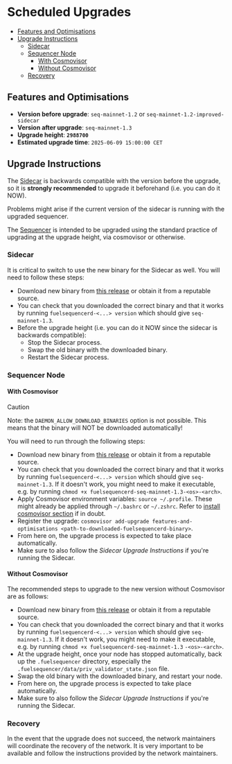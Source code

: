 # Scheduled Upgrades

- [Features and Optimisations](#features-and-optimisations)
- [Upgrade Instructions](#upgrade-instructions)
  - [Sidecar](#sidecar)
  - [Sequencer Node](#sequencer-node)
    - [With Cosmovisor](#with-cosmovisor)
    - [Without Cosmovisor](#without-cosmovisor)
  - [Recovery](#recovery)

## Features and Optimisations

- **Version before upgrade**: `seq-mainnet-1.2` or `seq-mainnet-1.2-improved-sidecar`
- **Version after upgrade**: `seq-mainnet-1.3`
- **Upgrade height**: **`2988700`**
- **Estimated upgrade time**: `2025-06-09 15:00:00 CET`

## Upgrade Instructions

The [Sidecar](#sidecar) is backwards compatible with the version before the upgrade, so it is **strongly recommended** to upgrade it beforehand (i.e. you can do it NOW).

Problems might arise if the current version of the sidecar is running with the upgraded sequencer.

The [Sequencer](#sequencer-node) is intended to be upgraded using the standard practice of upgrading at the upgrade height, via cosmovisor or otherwise.

### Sidecar

It is critical to switch to use the new binary for the Sidecar as well. You will need to follow these steps:

- Download new binary from [this release](https://github.com/FuelLabs/fuel-sequencer-deployments/releases/tag/seq-mainnet-1.3) or obtain it from a reputable source.
- You can check that you downloaded the correct binary and that it works by running `fuelsequencerd-<...> version` which should give `seq-mainnet-1.3`.
- Before the upgrade height (i.e. you can do it NOW since the sidecar is backwards compatible):
  - Stop the Sidecar process.
  - Swap the old binary with the downloaded binary.
  - Restart the Sidecar process.

### Sequencer Node

#### With Cosmovisor

> [!CAUTION]
> Note: the `DAEMON_ALLOW_DOWNLOAD_BINARIES` option is not possible. This means that the binary will NOT be downloaded automatically!

You will need to run through the following steps:

- Download new binary from [this release](https://github.com/FuelLabs/fuel-sequencer-deployments/releases/tag/seq-mainnet-1.3) or obtain it from a reputable source.
- You can check that you downloaded the correct binary and that it works by running `fuelsequencerd-<...> version` which should give `seq-mainnet-1.3`. If it doesn't work, you might need to make it executable, e.g. by running `chmod +x fuelsequencerd-seq-mainnet-1.3-<os>-<arch>`.
- Apply Cosmovisor environment variables: `source ~/.profile`. These might already be applied through `~/.bashrc` or `~/.zshrc`. Refer to [install cosmovisor section](./RUN_NODE.md#install-cosmovisor) if in doubt.
- Register the upgrade: `cosmovisor add-upgrade features-and-optimisations <path-to-downloaded-fuelsequencerd-binary>`.
- From here on, the upgrade process is expected to take place automatically.
- Make sure to also follow the *Sidecar Upgrade Instructions* if you're running the Sidecar.

#### Without Cosmovisor

The recommended steps to upgrade to the new version without Cosmovisor are as follows:

- Download new binary from [this release](https://github.com/FuelLabs/fuel-sequencer-deployments/releases/tag/seq-mainnet-1.3) or obtain it from a reputable source.
- You can check that you downloaded the correct binary and that it works by running `fuelsequencerd-<...> version` which should give `seq-mainnet-1.3`. If it doesn't work, you might need to make it executable, e.g. by running `chmod +x fuelsequencerd-seq-mainnet-1.3` `-<os>-<arch>`.
- At the upgrade height, once your node has stopped automatically, back up the `.fuelsequencer` directory, especially the `.fuelsequencer/data/priv_validator_state.json` file.
- Swap the old binary with the downloaded binary, and restart your node.
- From here on, the upgrade process is expected to take place automatically.
- Make sure to also follow the *Sidecar Upgrade Instructions* if you're running the Sidecar.

### Recovery

In the event that the upgrade does not succeed, the network maintainers will coordinate the recovery of the network. It is very important to be available and follow the instructions provided by the network maintainers.
